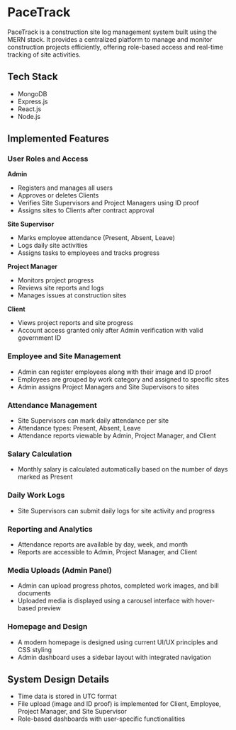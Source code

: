 # PaceTrack

PaceTrack is a construction site log management system built using the MERN stack. It provides a centralized platform to manage and monitor construction projects efficiently, offering role-based access and real-time tracking of site activities.

## Tech Stack

- MongoDB
- Express.js
- React.js
- Node.js

## Implemented Features

### User Roles and Access

**Admin**
- Registers and manages all users
- Approves or deletes Clients
- Verifies Site Supervisors and Project Managers using ID proof
- Assigns sites to Clients after contract approval

**Site Supervisor**
- Marks employee attendance (Present, Absent, Leave)
- Logs daily site activities
- Assigns tasks to employees and tracks progress

**Project Manager**
- Monitors project progress
- Reviews site reports and logs
- Manages issues at construction sites

**Client**
- Views project reports and site progress
- Account access granted only after Admin verification with valid government ID

### Employee and Site Management

- Admin can register employees along with their image and ID proof
- Employees are grouped by work category and assigned to specific sites
- Admin assigns Project Managers and Site Supervisors to sites

### Attendance Management

- Site Supervisors can mark daily attendance per site
- Attendance types: Present, Absent, Leave
- Attendance reports viewable by Admin, Project Manager, and Client

### Salary Calculation

- Monthly salary is calculated automatically based on the number of days marked as Present

### Daily Work Logs

- Site Supervisors can submit daily logs for site activity and progress

### Reporting and Analytics

- Attendance reports are available by day, week, and month
- Reports are accessible to Admin, Project Manager, and Client

### Media Uploads (Admin Panel)

- Admin can upload progress photos, completed work images, and bill documents
- Uploaded media is displayed using a carousel interface with hover-based preview

### Homepage and Design

- A modern homepage is designed using current UI/UX principles and CSS styling
- Admin dashboard uses a sidebar layout with integrated navigation

## System Design Details

- Time data is stored in UTC format
- File upload (image and ID proof) is implemented for Client, Employee, Project Manager, and Site Supervisor
- Role-based dashboards with user-specific functionalities
